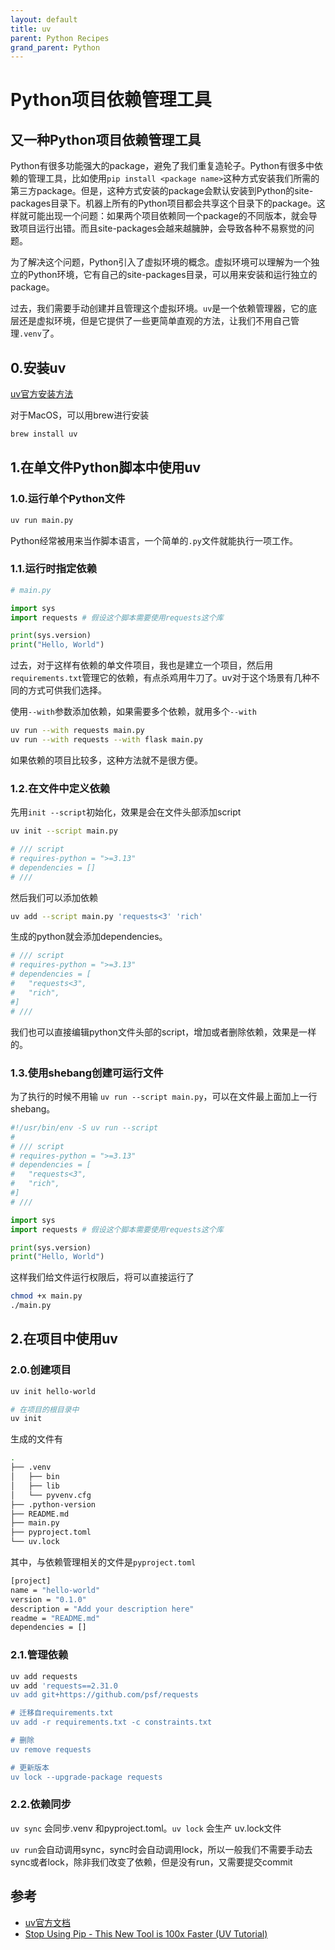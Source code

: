 ```yaml
---
layout: default
title: uv
parent: Python Recipes
grand_parent: Python
---
```


# Python项目依赖管理工具

## 又一种Python项目依赖管理工具

Python有很多功能强大的package，避免了我们重复造轮子。Python有很多中依赖的管理工具，比如使用`pip install <package name>`这种方式安装我们所需的第三方package。但是，这种方式安装的package会默认安装到Python的site-packages目录下。机器上所有的Python项目都会共享这个目录下的package。这样就可能出现一个问题：如果两个项目依赖同一个package的不同版本，就会导致项目运行出错。而且site-packages会越来越臃肿，会导致各种不易察觉的问题。

为了解决这个问题，Python引入了虚拟环境的概念。虚拟环境可以理解为一个独立的Python环境，它有自己的site-packages目录，可以用来安装和运行独立的package。

过去，我们需要手动创建并且管理这个虚拟环境。`uv`是一个依赖管理器，它的底层还是虚拟环境，但是它提供了一些更简单直观的方法，让我们不用自己管理`.venv`了。

## 0.安装uv

[uv官方安装方法](https://docs.astral.sh/uv/getting-started/installation/)

对于MacOS，可以用brew进行安装

```bash
brew install uv
```

## 1.在单文件Python脚本中使用uv

### 1.0.运行单个Python文件

```bash
uv run main.py
```

Python经常被用来当作脚本语言，一个简单的`.py`文件就能执行一项工作。

### 1.1.运行时指定依赖

```python
# main.py

import sys
import requests # 假设这个脚本需要使用requests这个库

print(sys.version)
print("Hello, World")
```

过去，对于这样有依赖的单文件项目，我也是建立一个项目，然后用`requirements.txt`管理它的依赖，有点杀鸡用牛刀了。uv对于这个场景有几种不同的方式可供我们选择。


使用`--with`参数添加依赖，如果需要多个依赖，就用多个`--with`

```bash
uv run --with requests main.py
uv run --with requests --with flask main.py
```

如果依赖的项目比较多，这种方法就不是很方便。

### 1.2.在文件中定义依赖

先用`init --script`初始化，效果是会在文件头部添加script

```bash
uv init --script main.py
```

```Python
# /// script
# requires-python = ">=3.13"
# dependencies = []
# ///
```

然后我们可以添加依赖

```bash
uv add --script main.py 'requests<3' 'rich'
```

生成的python就会添加dependencies。

```Python
# /// script
# requires-python = ">=3.13"
# dependencies = [
#   "requests<3",
#   "rich",
#]
# ///
```

我们也可以直接编辑python文件头部的script，增加或者删除依赖，效果是一样的。

### 1.3.使用shebang创建可运行文件

为了执行的时候不用输 `uv run --script main.py`，可以在文件最上面加上一行shebang。

```Python
#!/usr/bin/env -S uv run --script
#
# /// script
# requires-python = ">=3.13"
# dependencies = [
#   "requests<3",
#   "rich",
#]
# ///

import sys
import requests # 假设这个脚本需要使用requests这个库

print(sys.version)
print("Hello, World")
```

这样我们给文件运行权限后，将可以直接运行了

```bash
chmod +x main.py
./main.py
```

## 2.在项目中使用uv

### 2.0.创建项目

```bash
uv init hello-world

# 在项目的根目录中
uv init
```

生成的文件有

```bash
.
├── .venv
│   ├── bin
│   ├── lib
│   └── pyvenv.cfg
├── .python-version
├── README.md
├── main.py
├── pyproject.toml
└── uv.lock
```

其中，与依赖管理相关的文件是`pyproject.toml`

```bash
[project]
name = "hello-world"
version = "0.1.0"
description = "Add your description here"
readme = "README.md"
dependencies = []
```

### 2.1.管理依赖

```bash
uv add requests
uv add 'requests==2.31.0
uv add git+https://github.com/psf/requests

# 迁移自requirements.txt
uv add -r requirements.txt -c constraints.txt

# 删除
uv remove requests

# 更新版本
uv lock --upgrade-package requests
```

### 2.2.依赖同步

`uv sync` 会同步.venv 和pyproject.toml。`uv lock` 会生产 uv.lock文件

`uv run`会自动调用sync，sync时会自动调用lock，所以一般我们不需要手动去sync或者lock，除非我们改变了依赖，但是没有run，又需要提交commit

## 参考 

- [uv官方文档](https://docs.astral.sh/uv/) 
- [Stop Using Pip - This New Tool is 100x Faster (UV Tutorial)](https://www.youtube.com/watch?v=6pttmsBSi8M&ab_channel=TechWithTim)